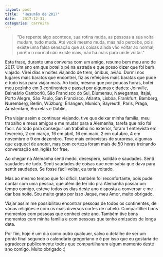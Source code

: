 ```yaml
---
layout: post
title:  "Resumão de 2017"
date:   2017-12-31
categories: carreira
---
```

> "De repente algo acontece, sua rotina muda, as pessoas a sua volta mudam, tudo muda. Até você mesmo muda, mas não percebe, pois existe uma falsa sensação que as coisas ainda vão voltar ao normal, porém o normal não existe mais, não há mais para onde voltar."

Esta frase, durante uma conversa com um amigo, resume bem meu ano de 2017. Um ano em que botei o pé na estrada e que posso dizer que foi bem viajado. Virei dias e noites viajando de trem, ônibus, avião. Dormi nos lugares mais baratos que encontrei, fiz as refeições mais baratas que pude e tudo isso para viajar mais. Ao todo, mesmo que por poucas horas, botei meu pezinho em 3 continentes e passei por algumas cidades: Joinville, Balneário Camboriú, São Francisco do Sul, Blumenau, Navegantes, Itajaí, Porto Alegre, São Paulo, San Francisco, Atlanta, Lisboa, Frankfurt, Bamberg, Nuremberg, Berlin, Wüzburg, Erlangen, Munich, Bayreuth, Paris, Praga, Amsterdam, Bruxelas e Dublin.

Pra viajar assim e continuar viajando, tive que deixar minha familia, meu trabalho e meus amigos e me mudar para a Alemanha, tarefa que não foi fácil. Ao todo para conseguir um trabalho no exterior, foram 1 entrevista em fevereiro, 2 em março, 16 em abril, 16 em maio, 2 em outubro, 4 em novembro e 9 em dezembro. Teve mais entrevistas de surpresa, algumas que esqueci de anotar, mas com certeza foram mais de 50 horas treinando conversação em inglês for free.

Ao chegar na Alemanha senti medo, desespero, solidão e saudades. Senti saudades de tudo. Senti saudades de coisas que nem sabia que dava para sentir saudades. Se fosse fácil voltar, eu teria voltado.

Mas ao mesmo tempo que foi difícil, também foi reconfortante, pois pude contar com uma pessoa, que além de ter ido pra Alemanha passar um tempo comigo, esteve todos os dias deste ano disposta a conversar e me dar boa noite. Sou muito grato por isso Jaque, meu Amor, muito obrigado.

Viajar assim me possibilitou encontrar pessoas de todos os continentes, de várias religiões e com os mais diversos cortes de cabelo. Compartilhei bons momentos com pessoas que conheci este ano. Também tive bons momentos com minha familia e com pessoas que tenho amizades de longa data.

Por fim, hoje é um dia como outro qualquer, salvo o detalhe de ser um ponto final segundo o calendário gregoriano e é por isso que eu gostaria de agradecer publicamente todos que compartilharam algum momento deste ano comigo. Muito obrigado :)